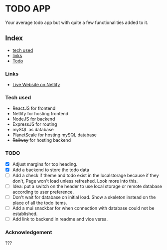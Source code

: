 # TODO APP

Your average todo app but with quite a few functionalities added to it.

## Index

* [tech used](#techused)
* [links](#links)
* [Todo](#todo)

### Links

- [Live Website on Netlify](https://golden-liger-9ba371.netlify.app/)

### Tech used

- ReactJS for frontend
- Netlify for hosting frontend
- NodeJS for backend
- ExpressJS for routing
- mySQL as database
- PlanetScale for hosting mySQL database
- ~~Railway~~ for hosting backend

### TODO

- [x] Adjust margins for top heading.
- [x] Add a backend to store the todo data
- [ ] Add a check if theme and todo exist in the localstorage because if they don't, Page won't load unless refreshed. Look more into this.
- [ ] Idea: put a switch on the header to use local storage or remote database according to user preference.
- [ ] Don't wait for database on initial load. Show a skeleton instead on the place of all the todo items.
- [ ] Add a mui snackbar for when connection with database could not be established.
- [ ] Add link to backend in readme and vice versa.
### Acknowledgement

???
